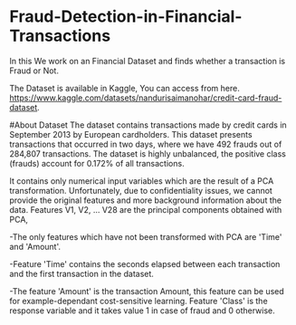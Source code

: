 # Fraud-Detection-in-Financial-Transactions

In this We work on an Financial Dataset and finds whether a transaction is Fraud or Not.

The Dataset is available in Kaggle, You can access from here.
https://www.kaggle.com/datasets/nandurisaimanohar/credit-card-fraud-dataset.

#About Dataset
  The dataset contains transactions made by credit cards in September 2013 by European cardholders. This dataset presents transactions that occurred in two days, where we have    492 frauds out of 284,807 transactions. The dataset is highly unbalanced, the positive class (frauds) account for 0.172% of all transactions.
  
  It contains only numerical input variables which are the result of a PCA transformation. Unfortunately, due to confidentiality issues, we cannot provide the original features   and more background information about the data. Features V1, V2, … V28 are the principal components obtained with PCA,
  
  -The only features which have not been transformed with PCA are 'Time' and 'Amount'.
  
  -Feature 'Time' contains the seconds elapsed between each transaction and the first transaction in the dataset.
  
  -The feature 'Amount' is the transaction Amount, this feature can be used for example-dependant cost-sensitive learning. Feature 'Class' is the response variable and it takes    value 1 in case of fraud and 0 otherwise.

